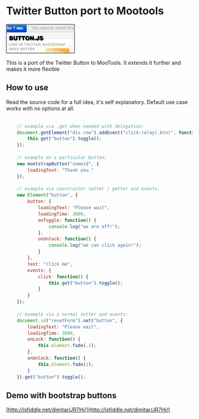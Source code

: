 Twitter Button port to Mootools
===============================

![Screenshot](https://github.com/DimitarChristoff/mootstrap-button/raw/master/button.png)

This is a port of the Twitter Button to MooTools. It extends it further and makes it more
flexible

How to use
----------

Read the source code for a full idea, it's self explanatory. Default use case works with
no options at all.

```javascript

    // example via .get when needed with delegation:
    document.getElement("div.row").addEvent("click:relay(.btn)", function(e, el) {
        this.get("button").toggle();
    });

    // example on a particular button:
    new mootstrapButton("someid", {
        loadingText: "Thank you."
    });

    // example via constructor setter / getter and events.
    new Element("button", {
        button: {
            loadingText: "Please wait",
            loadingTime: 3000,
            onToggle: function() {
                console.log("we are off!");
            },
            onUnlock: function() {
                console.log("we can click again!");
            }
        },
        text: "click me",
        events: {
            click: function() {
                this.get("button").toggle();
            }
        }
    });

    // example via a normal setter and events:
    document.id("resetForm").set("button", {
        loadingText: "Please wait",
        loadingTime: 3000,
        onLock: function() {
            this.element.fade(.1);
        },
        onUnlock: function() {
            this.element.fade(1);
        }
    }).get("button").toggle();


```

Demo with bootstrap buttons
---------------------------

[http://jsfiddle.net/dimitar/JR7Hj/](http://jsfiddle.net/dimitar/JR7Hj/)
